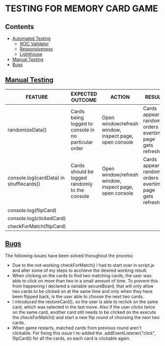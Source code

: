 # TESTING FOR MEMORY CARD GAME

## Contents
 * [Automated Testing](#automatedtesting)
    * [W3C Validator](#w3cvalidator)
    * [Responsiveness](#responsivness)
    * [Lighthouse](#lighthouse)
* [Manual Testing](#manualtesting)
* [Bugs](#bugs)

## [Manual Testing](#manualtesting)

| FEATURE | EXPECTED OUTCOME| ACTION | RESULT |
| -------------              | -------------                                | ------------- | ------------- |
| randomizeData() | Cards being logged to console in no particular order | Open window/refresh window, inspect page, open console | Cards appear in random orders evertime page gets refreshed|
| console.log(cardData) in shufflecards()| Cards should be logged randomly to the console | Open window/refresh window, inspect page, open console | Cards appear in random orders evertime page gets refreshed|
|  console.log(flipCard) | 
| console.log(clickedCard)|
| checkForMatch(flipCard) |

## [Bugs](#bugs)

The following issues have been solved thorughout the process:
* Due to the not-working checkForMatch() I had to start over in script.js and alter some of my steps to acchieve the desired working result.
* When clicking on the cards to find two matching cards, the user was able to click on more than two in a small amount of time. To prevent this from happening I declared a variable secureBoard, that will only allow two cards to be clicked on at the same time and only when they have been flipped back, is the user able to choose the next two cards.
* I introduced the restoreCard(), so the user is able to reclick on the same card, which was selected in the last move. Also if the user clicks twice on the same card, another card still needs to be clicked on the execute the checkForMatch() and start a new flip round of choosing the next two cards.
* When game restarts, matched cards from previous round aren't clickable. For fixing this issue I re-added the .addEventListener("click", flipCard)) for all the cards, so each card is clickable again.